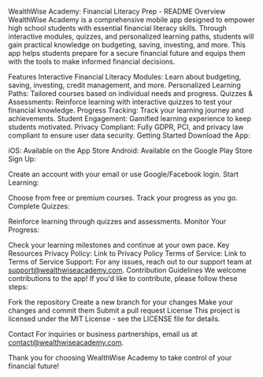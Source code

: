 WealthWise Academy: Financial Literacy Prep - README
Overview
WealthWise Academy is a comprehensive mobile app designed to empower high school students with essential financial literacy skills. Through interactive modules, quizzes, and personalized learning paths, students will gain practical knowledge on budgeting, saving, investing, and more. This app helps students prepare for a secure financial future and equips them with the tools to make informed financial decisions.

Features
Interactive Financial Literacy Modules: Learn about budgeting, saving, investing, credit management, and more.
Personalized Learning Paths: Tailored courses based on individual needs and progress.
Quizzes & Assessments: Reinforce learning with interactive quizzes to test your financial knowledge.
Progress Tracking: Track your learning journey and achievements.
Student Engagement: Gamified learning experience to keep students motivated.
Privacy Compliant: Fully GDPR, PCI, and privacy law compliant to ensure user data security.
Getting Started
Download the App:

iOS: Available on the App Store
Android: Available on the Google Play Store
Sign Up:

Create an account with your email or use Google/Facebook login.
Start Learning:

Choose from free or premium courses.
Track your progress as you go.
Complete Quizzes:

Reinforce learning through quizzes and assessments.
Monitor Your Progress:

Check your learning milestones and continue at your own pace.
Key Resources
Privacy Policy: Link to Privacy Policy
Terms of Service: Link to Terms of Service
Support:
For any issues, reach out to our support team at support@wealthwiseacademy.com.
Contribution Guidelines
We welcome contributions to the app! If you'd like to contribute, please follow these steps:

Fork the repository
Create a new branch for your changes
Make your changes and commit them
Submit a pull request
License
This project is licensed under the MIT License - see the LICENSE file for details.

Contact
For inquiries or business partnerships, email us at contact@wealthwiseacademy.com.

Thank you for choosing WealthWise Academy to take control of your financial future!
